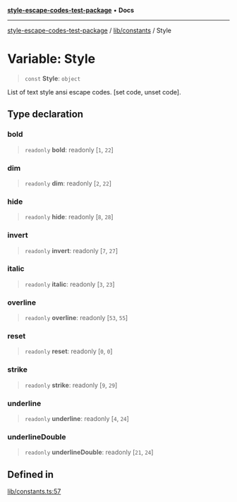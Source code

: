 [**style-escape-codes-test-package**](../../../README.md) • **Docs**

***

[style-escape-codes-test-package](../../../modules.md) / [lib/constants](../README.md) / Style

# Variable: Style

> `const` **Style**: `object`

List of text style ansi escape codes. [set code, unset code].

## Type declaration

### bold

> `readonly` **bold**: readonly [`1`, `22`]

### dim

> `readonly` **dim**: readonly [`2`, `22`]

### hide

> `readonly` **hide**: readonly [`8`, `28`]

### invert

> `readonly` **invert**: readonly [`7`, `27`]

### italic

> `readonly` **italic**: readonly [`3`, `23`]

### overline

> `readonly` **overline**: readonly [`53`, `55`]

### reset

> `readonly` **reset**: readonly [`0`, `0`]

### strike

> `readonly` **strike**: readonly [`9`, `29`]

### underline

> `readonly` **underline**: readonly [`4`, `24`]

### underlineDouble

> `readonly` **underlineDouble**: readonly [`21`, `24`]

## Defined in

[lib/constants.ts:57](https://github.com/mastermind-0xff/style-escape-codes/blob/35eeb3b5ab03f193c615000622ad5113dacfdf6d/src/lib/constants.ts#L57)
